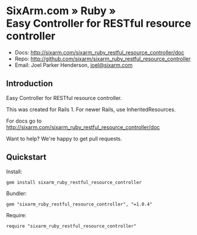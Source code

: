 # SixArm.com » Ruby » <br> Easy Controller for RESTful resource controller

* Docs: <http://sixarm.com/sixarm_ruby_restful_resource_controller/doc>
* Repo: <http://github.com/sixarm/sixarm_ruby_restful_resource_controller>
* Email: Joel Parker Henderson, <joel@sixarm.com>


## Introduction

Easy Controller for RESTful resource controller.

This was created for Rails 1. For newer Rails, use InheritedResources.

For docs go to <http://sixarm.com/sixarm_ruby_restful_resource_controller/doc>

Want to help? We're happy to get pull requests.


## Quickstart

Install:

    gem install sixarm_ruby_restful_resource_controller

Bundler:

    gem "sixarm_ruby_restful_resource_controller", "=1.0.4"

Require:

    require "sixarm_ruby_restful_resource_controller"



